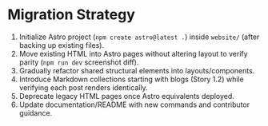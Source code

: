 # Migration Strategy
1. Initialize Astro project (`npm create astro@latest .`) inside `website/` (after backing up existing files).
2. Move existing HTML into Astro pages without altering layout to verify parity (`npm run dev` screenshot diff).
3. Gradually refactor shared structural elements into layouts/components.
4. Introduce Markdown collections starting with blogs (Story 1.2) while verifying each post renders identically.
5. Deprecate legacy HTML pages once Astro equivalents deployed.
6. Update documentation/README with new commands and contributor guidance.
